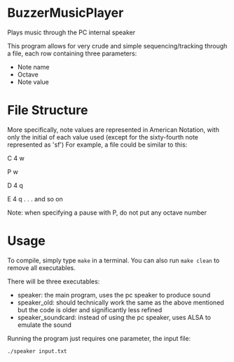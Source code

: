 # BuzzerMusicPlayer
Plays music through the PC internal speaker

This program allows for very crude and simple sequencing/tracking through a file, each row containing three parameters:
- Note name
- Octave
- Note value

# File Structure
More specifically, note values are represented in American Notation, with only the initial of each value used (except for the sixty-fourth note represented as 'sf')
For example, a file could be similar to this:

C 4 w

P w

D 4 q

E 4 q
.
.
.
and so on

Note: when specifying a pause with P, do not put any octave number

# Usage
To compile, simply type `make` in a terminal. You can also run `make clean` to remove all executables.

There will be three executables:
- speaker: the main program, uses the pc speaker to produce sound
- speaker_old: should technically work the same as the above mentioned but the code is older and significantly less refined
- speaker_soundcard: instead of using the pc speaker, uses ALSA to emulate the sound

Running the program just requires one parameter, the input file:

`./speaker input.txt`
